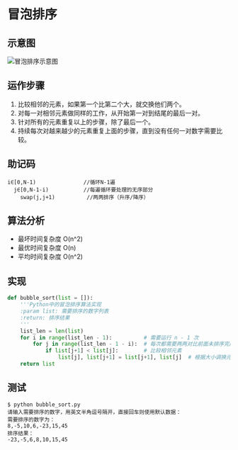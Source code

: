 # 冒泡排序

## 示意图
![冒泡排序示意图](https://raw.githubusercontent.com/liuzhen153/play-algorithm-python/master/images/bubble_sort.png)

## 运作步骤
1. 比较相邻的元素，如果第一个比第二个大，就交换他们两个。
2. 对每一对相邻元素做同样的工作，从开始第一对到结尾的最后一对。
3. 针对所有的元素重复以上的步骤，除了最后一个。
4. 持续每次对越来越少的元素重复上面的步骤，直到没有任何一对数字需要比较。

## 助记码
```
i∈[0,N-1)               //循环N-1遍
  j∈[0,N-1-i)           //每遍循环要处理的无序部分
    swap(j,j+1)          //两两排序（升序/降序）
```

## 算法分析
* 最坏时间复杂度	O(n^2)
* 最优时间复杂度	O(n)
* 平均时间复杂度	O(n^2)

## 实现
```Python
def bubble_sort(list = []):
    '''Python中的冒泡排序算法实现
    :param list: 需要排序的数字列表
    :return: 排序结果
    '''
    list_len = len(list)
    for i in range(list_len - 1):          # 需要运行 n - 1 次
        for j in range(list_len - 1 - i):  # 每次都需要两两对比前面未排序完成的元素
            if list[j+1] < list[j]:        # 比较相邻元素
                list[j], list[j+1] = list[j+1], list[j]  # 根据大小调换元素位置
    return list
```

## 测试
```
$ python bubble_sort.py
请输入需要排序的数字，用英文半角逗号隔开，直接回车则使用默认数据：
需要排序的数字为：
8,-5,10,6,-23,15,45
排序结果：
-23,-5,6,8,10,15,45
```
